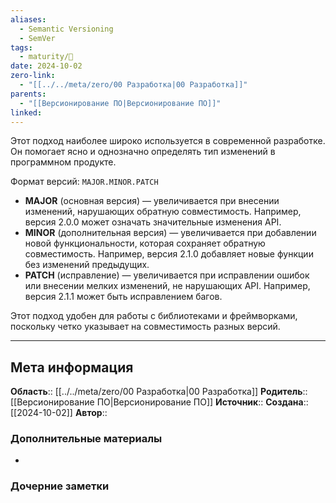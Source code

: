 ```yaml
---
aliases:
  - Semantic Versioning
  - SemVer
tags:
  - maturity/🌱
date: 2024-10-02
zero-link:
  - "[[../../meta/zero/00 Разработка|00 Разработка]]"
parents:
  - "[[Версионирование ПО|Версионирование ПО]]"
linked: 
---
```

Этот подход наиболее широко используется в современной разработке. Он помогает ясно и однозначно определять тип изменений в программном продукте.

Формат версий: `MAJOR.MINOR.PATCH`
- **MAJOR** (основная версия) — увеличивается при внесении изменений, нарушающих обратную совместимость. Например, версия 2.0.0 может означать значительные изменения API.
- **MINOR** (дополнительная версия) — увеличивается при добавлении новой функциональности, которая сохраняет обратную совместимость. Например, версия 2.1.0 добавляет новые функции без изменений предыдущих.
- **PATCH** (исправление) — увеличивается при исправлении ошибок или внесении мелких изменений, не нарушающих API. Например, версия 2.1.1 может быть исправлением багов.

Этот подход удобен для работы с библиотеками и фреймворками, поскольку четко указывает на совместимость разных версий.
***
## Мета информация
**Область**:: [[../../meta/zero/00 Разработка|00 Разработка]]
**Родитель**:: [[Версионирование ПО|Версионирование ПО]]
**Источник**:: 
**Создана**:: [[2024-10-02]]
**Автор**:: 
### Дополнительные материалы
- 

### Дочерние заметки
<!-- QueryToSerialize: LIST FROM [[]] WHERE contains(Родитель, this.file.link) or contains(parents, this.file.link) -->

